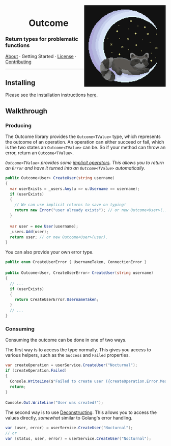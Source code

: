 <img align="right" width="256" height="256" src="Assets/Logo.png">

<div id="user-content-toc">
  <ul align="center" style="list-style: none;">
    <summary>
      <h1>Outcome</h1>
    </summary>
  </ul>
</div>

### Return types for problematic functions

[About](readme.md) · Getting Started · [License](license.txt) · [Contributing](contributing.md)

---

## Installing

Please see the installation instructions [here](readme.md#Installing).

## Walkthrough

### Producing

The Outcome library provides the `Outcome<TValue>` type, which represents the outcome of an operation.
An operation can either succeed or fail, which is the two states an `Outcome<TValue>` can be.
So if your method can throw an error, return an `Outcome<TValue>`.

_`Outcome<TValue>` provides some [implicit operators](https://learn.microsoft.com/en-us/dotnet/csharp/language-reference/operators/user-defined-conversion-operators).
This allows you to return an `Error` and have it turned into an `Outcome<TValue>` automatically._

```csharp
public Outcome<User> CreateUser(string username)
{
  var userExists = _users.Any(u => u.Username == username);
  if (userExists)
  {
    // We can use implicit returns to save on typing!
    return new Error("user already exists"); // or new Outcome<User>(...).
  }

  var user = new User(username);
  _users.Add(user);
  return user; // or new Outcome<User>(user).
}
```

You can also provide your own error type.

```csharp
public enum CreateUserError { UsernameTaken, ConnectionError }

public Outcome<User, CreateUserError> CreateUser(string username)
{
  // ...
  if (userExists)
  {
    return CreateUserError.UsernameTaken;
  }
  // ...
}
```

### Consuming

Consuming the outcome can be done in one of two ways.

The first way is to access the type normally.
This gives you access to various helpers, such as the `Success` and `Failed` properties.

```csharp
var createOperation = userService.CreateUser("Nocturnal");
if (createOperation.Failed)
{
  Console.WriteLine($"Failed to create user ({createOperation.Error.Message})");
  return;
}

Console.Out.WriteLine("User was created!");
```

The second way is to use [Deconstructing](https://learn.microsoft.com/en-us/dotnet/csharp/fundamentals/functional/deconstruct).
This allows you to access the values directly, _somewhat_ similar to Golang's error handling.

```csharp
var (user, error) = userService.CreateUser("Nocturnal");
// or
var (status, user, error) = userService.CreateUser("Nocturnal");
```
